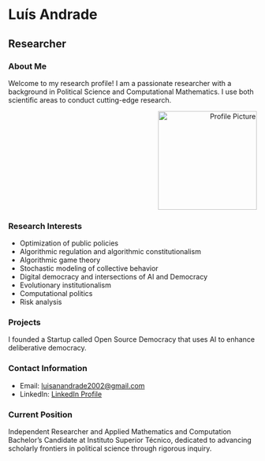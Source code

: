 # Luís Andrade
## Researcher

### About Me
Welcome to my research profile! I am a passionate researcher with a background in Political Science and Computational Mathematics. I use both scientific areas to conduct cutting-edge research.

<p align="right">
  <img src="images/20240908_063407%20%283%29.jpg" alt="Profile Picture" width="200">
</p>




### Research Interests
- Optimization of public policies
- Algorithmic regulation and algorithmic constitutionalism
- Algorithmic game theory
- Stochastic modeling of collective behavior
- Digital democracy and intersections of AI and Democracy
- Evolutionary institutionalism
- Computational politics
- Risk analysis

### Projects
I founded a Startup called Open Source Democracy that uses AI to enhance deliberative democracy.

### Contact Information
- Email: [luisanandrade2002@gmail.com](mailto:luisanandrade2002@gmail.com)
- LinkedIn: [LinkedIn Profile](https://www.linkedin.com/in/lu%C3%ADs-ant%C3%B3nio-andrade-215238236/)

### Current Position
Independent Researcher and Applied Mathematics and Computation Bachelor’s Candidate at Instituto Superior Técnico, dedicated to advancing scholarly frontiers in political science through rigorous inquiry.
